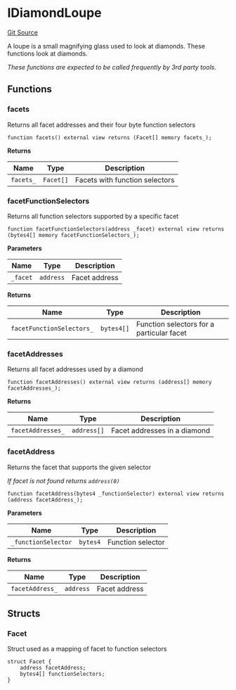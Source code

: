 # IDiamondLoupe
[Git Source](https://github.com/ubiquity/ubiquity-dollar/blob/611472a5f67a5f2afa638846e4a81d1dc887f439/src/dollar/interfaces/IDiamondLoupe.sol)

A loupe is a small magnifying glass used to look at diamonds.
These functions look at diamonds.

*These functions are expected to be called frequently by 3rd party tools.*


## Functions
### facets

Returns all facet addresses and their four byte function selectors


```solidity
function facets() external view returns (Facet[] memory facets_);
```
**Returns**

|Name|Type|Description|
|----|----|-----------|
|`facets_`|`Facet[]`|Facets with function selectors|


### facetFunctionSelectors

Returns all function selectors supported by a specific facet


```solidity
function facetFunctionSelectors(address _facet) external view returns (bytes4[] memory facetFunctionSelectors_);
```
**Parameters**

|Name|Type|Description|
|----|----|-----------|
|`_facet`|`address`|Facet address|

**Returns**

|Name|Type|Description|
|----|----|-----------|
|`facetFunctionSelectors_`|`bytes4[]`|Function selectors for a particular facet|


### facetAddresses

Returns all facet addresses used by a diamond


```solidity
function facetAddresses() external view returns (address[] memory facetAddresses_);
```
**Returns**

|Name|Type|Description|
|----|----|-----------|
|`facetAddresses_`|`address[]`|Facet addresses in a diamond|


### facetAddress

Returns the facet that supports the given selector

*If facet is not found returns `address(0)`*


```solidity
function facetAddress(bytes4 _functionSelector) external view returns (address facetAddress_);
```
**Parameters**

|Name|Type|Description|
|----|----|-----------|
|`_functionSelector`|`bytes4`|Function selector|

**Returns**

|Name|Type|Description|
|----|----|-----------|
|`facetAddress_`|`address`|Facet address|


## Structs
### Facet
Struct used as a mapping of facet to function selectors


```solidity
struct Facet {
    address facetAddress;
    bytes4[] functionSelectors;
}
```

